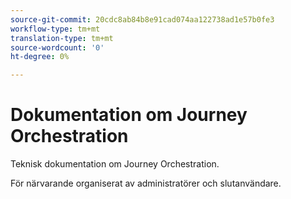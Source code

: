 ```yaml
---
source-git-commit: 20cdc8ab84b8e91cad074aa122738ad1e57b0fe3
workflow-type: tm+mt
translation-type: tm+mt
source-wordcount: '0'
ht-degree: 0%

---
```

# Dokumentation om Journey Orchestration

Teknisk dokumentation om Journey Orchestration.

För närvarande organiserat av administratörer och slutanvändare.
